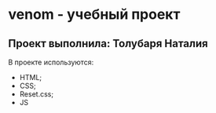 # venom - учебный проект
## Проект выполнила: Толубаря Наталия

В проекте используются:
- HTML;
- CSS;
- Reset.css;
- JS
